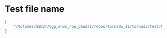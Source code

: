 # Test file name

```json
[
    "/Volumes/SSD2T/bgp_envs_non_pandas/repos/tornado_11/tornado/test/httpserver_test.py"
]
```
